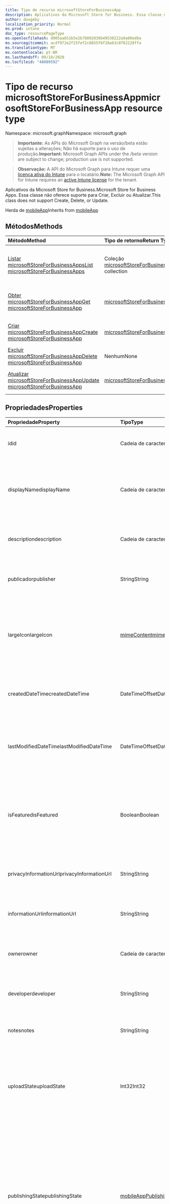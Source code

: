 ```yaml
---
title: Tipo de recurso microsoftStoreForBusinessApp
description: Aplicativos da Microsoft Store for Business. Essa classe não oferece suporte para Criar, Excluir ou Atualizar.
author: dougeby
localization_priority: Normal
ms.prod: intune
doc_type: resourcePageType
ms.openlocfilehash: d905aa651b5e2b78092030b49530222a9a80ed8a
ms.sourcegitcommit: acdf972e2f25fef2c6855f6f28a63c0762228ffa
ms.translationtype: MT
ms.contentlocale: pt-BR
ms.lasthandoff: 09/18/2020
ms.locfileid: "48089592"
---
```

# <a name="microsoftstoreforbusinessapp-resource-type"></a><span data-ttu-id="903fc-104">Tipo de recurso microsoftStoreForBusinessApp</span><span class="sxs-lookup"><span data-stu-id="903fc-104">microsoftStoreForBusinessApp resource type</span></span>

<span data-ttu-id="903fc-105">Namespace: microsoft.graph</span><span class="sxs-lookup"><span data-stu-id="903fc-105">Namespace: microsoft.graph</span></span>

> <span data-ttu-id="903fc-106">**Importante:** As APIs do Microsoft Graph na versão/beta estão sujeitas a alterações; Não há suporte para o uso de produção.</span><span class="sxs-lookup"><span data-stu-id="903fc-106">**Important:** Microsoft Graph APIs under the /beta version are subject to change; production use is not supported.</span></span>

> <span data-ttu-id="903fc-107">**Observação:** A API do Microsoft Graph para Intune requer uma [licença ativa do Intune](https://go.microsoft.com/fwlink/?linkid=839381) para o locatário.</span><span class="sxs-lookup"><span data-stu-id="903fc-107">**Note:** The Microsoft Graph API for Intune requires an [active Intune license](https://go.microsoft.com/fwlink/?linkid=839381) for the tenant.</span></span>

<span data-ttu-id="903fc-108">Aplicativos da Microsoft Store for Business.</span><span class="sxs-lookup"><span data-stu-id="903fc-108">Microsoft Store for Business Apps.</span></span> <span data-ttu-id="903fc-109">Essa classe não oferece suporte para Criar, Excluir ou Atualizar.</span><span class="sxs-lookup"><span data-stu-id="903fc-109">This class does not support Create, Delete, or Update.</span></span>


<span data-ttu-id="903fc-110">Herda de [mobileApp](../resources/intune-shared-mobileapp.md)</span><span class="sxs-lookup"><span data-stu-id="903fc-110">Inherits from [mobileApp](../resources/intune-shared-mobileapp.md)</span></span>

## <a name="methods"></a><span data-ttu-id="903fc-111">Métodos</span><span class="sxs-lookup"><span data-stu-id="903fc-111">Methods</span></span>
|<span data-ttu-id="903fc-112">Método</span><span class="sxs-lookup"><span data-stu-id="903fc-112">Method</span></span>|<span data-ttu-id="903fc-113">Tipo de retorno</span><span class="sxs-lookup"><span data-stu-id="903fc-113">Return Type</span></span>|<span data-ttu-id="903fc-114">Descrição</span><span class="sxs-lookup"><span data-stu-id="903fc-114">Description</span></span>|
|:---|:---|:---|
|[<span data-ttu-id="903fc-115">Listar microsoftStoreForBusinessApps</span><span class="sxs-lookup"><span data-stu-id="903fc-115">List microsoftStoreForBusinessApps</span></span>](../api/intune-apps-microsoftstoreforbusinessapp-list.md)|<span data-ttu-id="903fc-116">Coleção [microsoftStoreForBusinessApp](../resources/intune-apps-microsoftstoreforbusinessapp.md)</span><span class="sxs-lookup"><span data-stu-id="903fc-116">[microsoftStoreForBusinessApp](../resources/intune-apps-microsoftstoreforbusinessapp.md) collection</span></span>|<span data-ttu-id="903fc-117">Lista propriedades e relações dos objetos [microsoftStoreForBusinessApp](../resources/intune-apps-microsoftstoreforbusinessapp.md).</span><span class="sxs-lookup"><span data-stu-id="903fc-117">List properties and relationships of the [microsoftStoreForBusinessApp](../resources/intune-apps-microsoftstoreforbusinessapp.md) objects.</span></span>|
|[<span data-ttu-id="903fc-118">Obter microsoftStoreForBusinessApp</span><span class="sxs-lookup"><span data-stu-id="903fc-118">Get microsoftStoreForBusinessApp</span></span>](../api/intune-apps-microsoftstoreforbusinessapp-get.md)|[<span data-ttu-id="903fc-119">microsoftStoreForBusinessApp</span><span class="sxs-lookup"><span data-stu-id="903fc-119">microsoftStoreForBusinessApp</span></span>](../resources/intune-apps-microsoftstoreforbusinessapp.md)|<span data-ttu-id="903fc-120">Propriedades de leitura e relações do objeto [microsoftStoreForBusinessApp](../resources/intune-apps-microsoftstoreforbusinessapp.md).</span><span class="sxs-lookup"><span data-stu-id="903fc-120">Read properties and relationships of the [microsoftStoreForBusinessApp](../resources/intune-apps-microsoftstoreforbusinessapp.md) object.</span></span>|
|[<span data-ttu-id="903fc-121">Criar microsoftStoreForBusinessApp</span><span class="sxs-lookup"><span data-stu-id="903fc-121">Create microsoftStoreForBusinessApp</span></span>](../api/intune-apps-microsoftstoreforbusinessapp-create.md)|[<span data-ttu-id="903fc-122">microsoftStoreForBusinessApp</span><span class="sxs-lookup"><span data-stu-id="903fc-122">microsoftStoreForBusinessApp</span></span>](../resources/intune-apps-microsoftstoreforbusinessapp.md)|<span data-ttu-id="903fc-123">Cria um novo objeto [microsoftStoreForBusinessApp](../resources/intune-apps-microsoftstoreforbusinessapp.md).</span><span class="sxs-lookup"><span data-stu-id="903fc-123">Create a new [microsoftStoreForBusinessApp](../resources/intune-apps-microsoftstoreforbusinessapp.md) object.</span></span>|
|[<span data-ttu-id="903fc-124">Excluir microsoftStoreForBusinessApp</span><span class="sxs-lookup"><span data-stu-id="903fc-124">Delete microsoftStoreForBusinessApp</span></span>](../api/intune-apps-microsoftstoreforbusinessapp-delete.md)|<span data-ttu-id="903fc-125">Nenhum</span><span class="sxs-lookup"><span data-stu-id="903fc-125">None</span></span>|<span data-ttu-id="903fc-126">Exclui um [microsoftStoreForBusinessApp](../resources/intune-apps-microsoftstoreforbusinessapp.md).</span><span class="sxs-lookup"><span data-stu-id="903fc-126">Deletes a [microsoftStoreForBusinessApp](../resources/intune-apps-microsoftstoreforbusinessapp.md).</span></span>|
|[<span data-ttu-id="903fc-127">Atualizar microsoftStoreForBusinessApp</span><span class="sxs-lookup"><span data-stu-id="903fc-127">Update microsoftStoreForBusinessApp</span></span>](../api/intune-apps-microsoftstoreforbusinessapp-update.md)|[<span data-ttu-id="903fc-128">microsoftStoreForBusinessApp</span><span class="sxs-lookup"><span data-stu-id="903fc-128">microsoftStoreForBusinessApp</span></span>](../resources/intune-apps-microsoftstoreforbusinessapp.md)|<span data-ttu-id="903fc-129">Atualiza as propriedades de um objeto [microsoftStoreForBusinessApp](../resources/intune-apps-microsoftstoreforbusinessapp.md).</span><span class="sxs-lookup"><span data-stu-id="903fc-129">Update the properties of a [microsoftStoreForBusinessApp](../resources/intune-apps-microsoftstoreforbusinessapp.md) object.</span></span>|

## <a name="properties"></a><span data-ttu-id="903fc-130">Propriedades</span><span class="sxs-lookup"><span data-stu-id="903fc-130">Properties</span></span>
|<span data-ttu-id="903fc-131">Propriedade</span><span class="sxs-lookup"><span data-stu-id="903fc-131">Property</span></span>|<span data-ttu-id="903fc-132">Tipo</span><span class="sxs-lookup"><span data-stu-id="903fc-132">Type</span></span>|<span data-ttu-id="903fc-133">Descrição</span><span class="sxs-lookup"><span data-stu-id="903fc-133">Description</span></span>|
|:---|:---|:---|
|<span data-ttu-id="903fc-134">id</span><span class="sxs-lookup"><span data-stu-id="903fc-134">id</span></span>|<span data-ttu-id="903fc-135">Cadeia de caracteres</span><span class="sxs-lookup"><span data-stu-id="903fc-135">String</span></span>|<span data-ttu-id="903fc-136">Chave da entidade.</span><span class="sxs-lookup"><span data-stu-id="903fc-136">Key of the entity.</span></span> <span data-ttu-id="903fc-137">Herdado de [mobileApp](../resources/intune-shared-mobileapp.md)</span><span class="sxs-lookup"><span data-stu-id="903fc-137">Inherited from [mobileApp](../resources/intune-shared-mobileapp.md)</span></span>|
|<span data-ttu-id="903fc-138">displayName</span><span class="sxs-lookup"><span data-stu-id="903fc-138">displayName</span></span>|<span data-ttu-id="903fc-139">Cadeia de caracteres</span><span class="sxs-lookup"><span data-stu-id="903fc-139">String</span></span>|<span data-ttu-id="903fc-140">O título do aplicativo importado ou definido pelo administrador.</span><span class="sxs-lookup"><span data-stu-id="903fc-140">The admin provided or imported title of the app.</span></span> <span data-ttu-id="903fc-141">Herdado de [mobileApp](../resources/intune-shared-mobileapp.md)</span><span class="sxs-lookup"><span data-stu-id="903fc-141">Inherited from [mobileApp](../resources/intune-shared-mobileapp.md)</span></span>|
|<span data-ttu-id="903fc-142">description</span><span class="sxs-lookup"><span data-stu-id="903fc-142">description</span></span>|<span data-ttu-id="903fc-143">Cadeia de caracteres</span><span class="sxs-lookup"><span data-stu-id="903fc-143">String</span></span>|<span data-ttu-id="903fc-144">A descrição do aplicativo.</span><span class="sxs-lookup"><span data-stu-id="903fc-144">The description of the app.</span></span> <span data-ttu-id="903fc-145">Herdado de [mobileApp](../resources/intune-shared-mobileapp.md)</span><span class="sxs-lookup"><span data-stu-id="903fc-145">Inherited from [mobileApp](../resources/intune-shared-mobileapp.md)</span></span>|
|<span data-ttu-id="903fc-146">publicador</span><span class="sxs-lookup"><span data-stu-id="903fc-146">publisher</span></span>|<span data-ttu-id="903fc-147">String</span><span class="sxs-lookup"><span data-stu-id="903fc-147">String</span></span>|<span data-ttu-id="903fc-148">O publicador do aplicativo.</span><span class="sxs-lookup"><span data-stu-id="903fc-148">The publisher of the app.</span></span> <span data-ttu-id="903fc-149">Herdado de [mobileApp](../resources/intune-shared-mobileapp.md)</span><span class="sxs-lookup"><span data-stu-id="903fc-149">Inherited from [mobileApp](../resources/intune-shared-mobileapp.md)</span></span>|
|<span data-ttu-id="903fc-150">largeIcon</span><span class="sxs-lookup"><span data-stu-id="903fc-150">largeIcon</span></span>|[<span data-ttu-id="903fc-151">mimeContent</span><span class="sxs-lookup"><span data-stu-id="903fc-151">mimeContent</span></span>](../resources/intune-shared-mimecontent.md)|<span data-ttu-id="903fc-152">O ícone grande, a ser exibido nos detalhes do aplicativo e usado para o carregamento do ícone.</span><span class="sxs-lookup"><span data-stu-id="903fc-152">The large icon, to be displayed in the app details and used for upload of the icon.</span></span> <span data-ttu-id="903fc-153">Herdado de [mobileApp](../resources/intune-shared-mobileapp.md)</span><span class="sxs-lookup"><span data-stu-id="903fc-153">Inherited from [mobileApp](../resources/intune-shared-mobileapp.md)</span></span>|
|<span data-ttu-id="903fc-154">createdDateTime</span><span class="sxs-lookup"><span data-stu-id="903fc-154">createdDateTime</span></span>|<span data-ttu-id="903fc-155">DateTimeOffset</span><span class="sxs-lookup"><span data-stu-id="903fc-155">DateTimeOffset</span></span>|<span data-ttu-id="903fc-156">A data e a hora da criação do aplicativo.</span><span class="sxs-lookup"><span data-stu-id="903fc-156">The date and time the app was created.</span></span> <span data-ttu-id="903fc-157">Herdado de [mobileApp](../resources/intune-shared-mobileapp.md)</span><span class="sxs-lookup"><span data-stu-id="903fc-157">Inherited from [mobileApp](../resources/intune-shared-mobileapp.md)</span></span>|
|<span data-ttu-id="903fc-158">lastModifiedDateTime</span><span class="sxs-lookup"><span data-stu-id="903fc-158">lastModifiedDateTime</span></span>|<span data-ttu-id="903fc-159">DateTimeOffset</span><span class="sxs-lookup"><span data-stu-id="903fc-159">DateTimeOffset</span></span>|<span data-ttu-id="903fc-160">A data e a hora que o aplicativo foi modificado pela última vez.</span><span class="sxs-lookup"><span data-stu-id="903fc-160">The date and time the app was last modified.</span></span> <span data-ttu-id="903fc-161">Herdado de [mobileApp](../resources/intune-shared-mobileapp.md)</span><span class="sxs-lookup"><span data-stu-id="903fc-161">Inherited from [mobileApp](../resources/intune-shared-mobileapp.md)</span></span>|
|<span data-ttu-id="903fc-162">isFeatured</span><span class="sxs-lookup"><span data-stu-id="903fc-162">isFeatured</span></span>|<span data-ttu-id="903fc-163">Boolean</span><span class="sxs-lookup"><span data-stu-id="903fc-163">Boolean</span></span>|<span data-ttu-id="903fc-164">O valor que indica se o aplicativo está marcado como em destaque pelo administrador. Herdado de [mobileApp](../resources/intune-shared-mobileapp.md)</span><span class="sxs-lookup"><span data-stu-id="903fc-164">The value indicating whether the app is marked as featured by the admin. Inherited from [mobileApp](../resources/intune-shared-mobileapp.md)</span></span>|
|<span data-ttu-id="903fc-165">privacyInformationUrl</span><span class="sxs-lookup"><span data-stu-id="903fc-165">privacyInformationUrl</span></span>|<span data-ttu-id="903fc-166">String</span><span class="sxs-lookup"><span data-stu-id="903fc-166">String</span></span>|<span data-ttu-id="903fc-167">A URL da declaração de privacidade.</span><span class="sxs-lookup"><span data-stu-id="903fc-167">The privacy statement Url.</span></span> <span data-ttu-id="903fc-168">Herdado de [mobileApp](../resources/intune-shared-mobileapp.md)</span><span class="sxs-lookup"><span data-stu-id="903fc-168">Inherited from [mobileApp](../resources/intune-shared-mobileapp.md)</span></span>|
|<span data-ttu-id="903fc-169">informationUrl</span><span class="sxs-lookup"><span data-stu-id="903fc-169">informationUrl</span></span>|<span data-ttu-id="903fc-170">String</span><span class="sxs-lookup"><span data-stu-id="903fc-170">String</span></span>|<span data-ttu-id="903fc-171">A URL de informações adicionais.</span><span class="sxs-lookup"><span data-stu-id="903fc-171">The more information Url.</span></span> <span data-ttu-id="903fc-172">Herdado de [mobileApp](../resources/intune-shared-mobileapp.md)</span><span class="sxs-lookup"><span data-stu-id="903fc-172">Inherited from [mobileApp](../resources/intune-shared-mobileapp.md)</span></span>|
|<span data-ttu-id="903fc-173">owner</span><span class="sxs-lookup"><span data-stu-id="903fc-173">owner</span></span>|<span data-ttu-id="903fc-174">Cadeia de caracteres</span><span class="sxs-lookup"><span data-stu-id="903fc-174">String</span></span>|<span data-ttu-id="903fc-175">O proprietário do conteúdo.</span><span class="sxs-lookup"><span data-stu-id="903fc-175">The owner of the app.</span></span> <span data-ttu-id="903fc-176">Herdado de [mobileApp](../resources/intune-shared-mobileapp.md)</span><span class="sxs-lookup"><span data-stu-id="903fc-176">Inherited from [mobileApp](../resources/intune-shared-mobileapp.md)</span></span>|
|<span data-ttu-id="903fc-177">developer</span><span class="sxs-lookup"><span data-stu-id="903fc-177">developer</span></span>|<span data-ttu-id="903fc-178">String</span><span class="sxs-lookup"><span data-stu-id="903fc-178">String</span></span>|<span data-ttu-id="903fc-179">O desenvolvedor do aplicativo.</span><span class="sxs-lookup"><span data-stu-id="903fc-179">The developer of the app.</span></span> <span data-ttu-id="903fc-180">Herdado de [mobileApp](../resources/intune-shared-mobileapp.md)</span><span class="sxs-lookup"><span data-stu-id="903fc-180">Inherited from [mobileApp](../resources/intune-shared-mobileapp.md)</span></span>|
|<span data-ttu-id="903fc-181">notes</span><span class="sxs-lookup"><span data-stu-id="903fc-181">notes</span></span>|<span data-ttu-id="903fc-182">String</span><span class="sxs-lookup"><span data-stu-id="903fc-182">String</span></span>|<span data-ttu-id="903fc-183">Anotações do aplicativo.</span><span class="sxs-lookup"><span data-stu-id="903fc-183">Notes for the app.</span></span> <span data-ttu-id="903fc-184">Herdado de [mobileApp](../resources/intune-shared-mobileapp.md)</span><span class="sxs-lookup"><span data-stu-id="903fc-184">Inherited from [mobileApp](../resources/intune-shared-mobileapp.md)</span></span>|
|<span data-ttu-id="903fc-185">uploadState</span><span class="sxs-lookup"><span data-stu-id="903fc-185">uploadState</span></span>|<span data-ttu-id="903fc-186">Int32</span><span class="sxs-lookup"><span data-stu-id="903fc-186">Int32</span></span>|<span data-ttu-id="903fc-187">O estado de upload.</span><span class="sxs-lookup"><span data-stu-id="903fc-187">The upload state.</span></span> <span data-ttu-id="903fc-188">Os valores possíveis são: 0- `Not Ready` , 1- `Ready` , 2- `Processing` .</span><span class="sxs-lookup"><span data-stu-id="903fc-188">Possible values are: 0 - `Not Ready`, 1 - `Ready`, 2 - `Processing`.</span></span> <span data-ttu-id="903fc-189">Herdado de [mobileApp](../resources/intune-shared-mobileapp.md)</span><span class="sxs-lookup"><span data-stu-id="903fc-189">Inherited from [mobileApp](../resources/intune-shared-mobileapp.md)</span></span>|
|<span data-ttu-id="903fc-190">publishingState</span><span class="sxs-lookup"><span data-stu-id="903fc-190">publishingState</span></span>|[<span data-ttu-id="903fc-191">mobileAppPublishingState</span><span class="sxs-lookup"><span data-stu-id="903fc-191">mobileAppPublishingState</span></span>](../resources/intune-apps-mobileapppublishingstate.md)|<span data-ttu-id="903fc-192">O estado de publicação do aplicativo.</span><span class="sxs-lookup"><span data-stu-id="903fc-192">The publishing state for the app.</span></span> <span data-ttu-id="903fc-193">O aplicativo não pode ser assinado, a menos que ele seja publicado.</span><span class="sxs-lookup"><span data-stu-id="903fc-193">The app cannot be assigned unless the app is published.</span></span> <span data-ttu-id="903fc-194">Herdado de [mobileApp](../resources/intune-shared-mobileapp.md).</span><span class="sxs-lookup"><span data-stu-id="903fc-194">Inherited from [mobileApp](../resources/intune-shared-mobileapp.md).</span></span> <span data-ttu-id="903fc-195">Os valores possíveis são: `notPublished`, `processing`, `published`.</span><span class="sxs-lookup"><span data-stu-id="903fc-195">Possible values are: `notPublished`, `processing`, `published`.</span></span>|
|<span data-ttu-id="903fc-196">isAssigned</span><span class="sxs-lookup"><span data-stu-id="903fc-196">isAssigned</span></span>|<span data-ttu-id="903fc-197">Boolean</span><span class="sxs-lookup"><span data-stu-id="903fc-197">Boolean</span></span>|<span data-ttu-id="903fc-198">O valor que indica se o aplicativo é atribuído a pelo menos um grupo.</span><span class="sxs-lookup"><span data-stu-id="903fc-198">The value indicating whether the app is assigned to at least one group.</span></span> <span data-ttu-id="903fc-199">Herdado de [mobileApp](../resources/intune-shared-mobileapp.md)</span><span class="sxs-lookup"><span data-stu-id="903fc-199">Inherited from [mobileApp](../resources/intune-shared-mobileapp.md)</span></span>|
|<span data-ttu-id="903fc-200">roleScopeTagIds</span><span class="sxs-lookup"><span data-stu-id="903fc-200">roleScopeTagIds</span></span>|<span data-ttu-id="903fc-201">Coleção String</span><span class="sxs-lookup"><span data-stu-id="903fc-201">String collection</span></span>|<span data-ttu-id="903fc-202">Lista de IDs de marca de escopo para este aplicativo móvel.</span><span class="sxs-lookup"><span data-stu-id="903fc-202">List of scope tag ids for this mobile app.</span></span> <span data-ttu-id="903fc-203">Herdado de [mobileApp](../resources/intune-shared-mobileapp.md)</span><span class="sxs-lookup"><span data-stu-id="903fc-203">Inherited from [mobileApp](../resources/intune-shared-mobileapp.md)</span></span>|
|<span data-ttu-id="903fc-204">dependentAppCount</span><span class="sxs-lookup"><span data-stu-id="903fc-204">dependentAppCount</span></span>|<span data-ttu-id="903fc-205">Int32</span><span class="sxs-lookup"><span data-stu-id="903fc-205">Int32</span></span>|<span data-ttu-id="903fc-206">O número total de dependências do aplicativo filho.</span><span class="sxs-lookup"><span data-stu-id="903fc-206">The total number of dependencies the child app has.</span></span> <span data-ttu-id="903fc-207">Herdado de [mobileApp](../resources/intune-shared-mobileapp.md)</span><span class="sxs-lookup"><span data-stu-id="903fc-207">Inherited from [mobileApp](../resources/intune-shared-mobileapp.md)</span></span>|
|<span data-ttu-id="903fc-208">supersedingAppCount</span><span class="sxs-lookup"><span data-stu-id="903fc-208">supersedingAppCount</span></span>|<span data-ttu-id="903fc-209">Int32</span><span class="sxs-lookup"><span data-stu-id="903fc-209">Int32</span></span>|<span data-ttu-id="903fc-210">O número total de aplicativos que este aplicativo substitui direta ou indiretamente.</span><span class="sxs-lookup"><span data-stu-id="903fc-210">The total number of apps this app directly or indirectly supersedes.</span></span> <span data-ttu-id="903fc-211">Herdado de [mobileApp](../resources/intune-shared-mobileapp.md)</span><span class="sxs-lookup"><span data-stu-id="903fc-211">Inherited from [mobileApp](../resources/intune-shared-mobileapp.md)</span></span>|
|<span data-ttu-id="903fc-212">supersededAppCount</span><span class="sxs-lookup"><span data-stu-id="903fc-212">supersededAppCount</span></span>|<span data-ttu-id="903fc-213">Int32</span><span class="sxs-lookup"><span data-stu-id="903fc-213">Int32</span></span>|<span data-ttu-id="903fc-214">O número total de aplicativos que este aplicativo está substituindo direta ou indiretamente por.</span><span class="sxs-lookup"><span data-stu-id="903fc-214">The total number of apps this app is directly or indirectly superseded by.</span></span> <span data-ttu-id="903fc-215">Herdado de [mobileApp](../resources/intune-shared-mobileapp.md)</span><span class="sxs-lookup"><span data-stu-id="903fc-215">Inherited from [mobileApp](../resources/intune-shared-mobileapp.md)</span></span>|
|<span data-ttu-id="903fc-216">usedLicenseCount</span><span class="sxs-lookup"><span data-stu-id="903fc-216">usedLicenseCount</span></span>|<span data-ttu-id="903fc-217">Int32</span><span class="sxs-lookup"><span data-stu-id="903fc-217">Int32</span></span>|<span data-ttu-id="903fc-218">O número de aplicativos da Microsoft Store for Business em uso.</span><span class="sxs-lookup"><span data-stu-id="903fc-218">The number of Microsoft Store for Business licenses in use.</span></span>|
|<span data-ttu-id="903fc-219">totalLicenseCount</span><span class="sxs-lookup"><span data-stu-id="903fc-219">totalLicenseCount</span></span>|<span data-ttu-id="903fc-220">Int32</span><span class="sxs-lookup"><span data-stu-id="903fc-220">Int32</span></span>|<span data-ttu-id="903fc-221">O número total de aplicativos da Microsoft Store for Business.</span><span class="sxs-lookup"><span data-stu-id="903fc-221">The total number of Microsoft Store for Business licenses.</span></span>|
|<span data-ttu-id="903fc-222">productKey</span><span class="sxs-lookup"><span data-stu-id="903fc-222">productKey</span></span>|<span data-ttu-id="903fc-223">String</span><span class="sxs-lookup"><span data-stu-id="903fc-223">String</span></span>|<span data-ttu-id="903fc-224">A chave de produto do aplicativo</span><span class="sxs-lookup"><span data-stu-id="903fc-224">The app product key</span></span>|
|<span data-ttu-id="903fc-225">licenseType</span><span class="sxs-lookup"><span data-stu-id="903fc-225">licenseType</span></span>|[<span data-ttu-id="903fc-226">microsoftStoreForBusinessLicenseType</span><span class="sxs-lookup"><span data-stu-id="903fc-226">microsoftStoreForBusinessLicenseType</span></span>](../resources/intune-apps-microsoftstoreforbusinesslicensetype.md)|<span data-ttu-id="903fc-227">O tipo de licença do aplicativo.</span><span class="sxs-lookup"><span data-stu-id="903fc-227">The app license type.</span></span> <span data-ttu-id="903fc-228">Os valores possíveis são: `offline` e `online`.</span><span class="sxs-lookup"><span data-stu-id="903fc-228">Possible values are: `offline`, `online`.</span></span>|
|<span data-ttu-id="903fc-229">packageIdentityName</span><span class="sxs-lookup"><span data-stu-id="903fc-229">packageIdentityName</span></span>|<span data-ttu-id="903fc-230">String</span><span class="sxs-lookup"><span data-stu-id="903fc-230">String</span></span>|<span data-ttu-id="903fc-231">O identificador do pacote do aplicativo</span><span class="sxs-lookup"><span data-stu-id="903fc-231">The app package identifier</span></span>|
|<span data-ttu-id="903fc-232">licensingType</span><span class="sxs-lookup"><span data-stu-id="903fc-232">licensingType</span></span>|[<span data-ttu-id="903fc-233">vppLicensingType</span><span class="sxs-lookup"><span data-stu-id="903fc-233">vppLicensingType</span></span>](../resources/intune-apps-vpplicensingtype.md)|<span data-ttu-id="903fc-234">O tipo de licença com suporte.</span><span class="sxs-lookup"><span data-stu-id="903fc-234">The supported License Type.</span></span>|

## <a name="relationships"></a><span data-ttu-id="903fc-235">Relações</span><span class="sxs-lookup"><span data-stu-id="903fc-235">Relationships</span></span>
|<span data-ttu-id="903fc-236">Relação</span><span class="sxs-lookup"><span data-stu-id="903fc-236">Relationship</span></span>|<span data-ttu-id="903fc-237">Tipo</span><span class="sxs-lookup"><span data-stu-id="903fc-237">Type</span></span>|<span data-ttu-id="903fc-238">Descrição</span><span class="sxs-lookup"><span data-stu-id="903fc-238">Description</span></span>|
|:---|:---|:---|
|<span data-ttu-id="903fc-239">categories</span><span class="sxs-lookup"><span data-stu-id="903fc-239">categories</span></span>|<span data-ttu-id="903fc-240">Coleção [mobileAppCategory](../resources/intune-apps-mobileappcategory.md)</span><span class="sxs-lookup"><span data-stu-id="903fc-240">[mobileAppCategory](../resources/intune-apps-mobileappcategory.md) collection</span></span>|<span data-ttu-id="903fc-241">A lista de categorias para este aplicativo.</span><span class="sxs-lookup"><span data-stu-id="903fc-241">The list of categories for this app.</span></span> <span data-ttu-id="903fc-242">Herdado de [mobileApp](../resources/intune-shared-mobileapp.md)</span><span class="sxs-lookup"><span data-stu-id="903fc-242">Inherited from [mobileApp](../resources/intune-shared-mobileapp.md)</span></span>|
|<span data-ttu-id="903fc-243">assignments</span><span class="sxs-lookup"><span data-stu-id="903fc-243">assignments</span></span>|<span data-ttu-id="903fc-244">Coleção [mobileAppAssignment](../resources/intune-apps-mobileappassignment.md)</span><span class="sxs-lookup"><span data-stu-id="903fc-244">[mobileAppAssignment](../resources/intune-apps-mobileappassignment.md) collection</span></span>|<span data-ttu-id="903fc-245">A lista de atribuições de grupo para esse aplicativo móvel.</span><span class="sxs-lookup"><span data-stu-id="903fc-245">The list of group assignments for this mobile app.</span></span> <span data-ttu-id="903fc-246">Herdado de [mobileApp](../resources/intune-shared-mobileapp.md)</span><span class="sxs-lookup"><span data-stu-id="903fc-246">Inherited from [mobileApp](../resources/intune-shared-mobileapp.md)</span></span>|
|<span data-ttu-id="903fc-247">installSummary</span><span class="sxs-lookup"><span data-stu-id="903fc-247">installSummary</span></span>|[<span data-ttu-id="903fc-248">mobileAppInstallSummary</span><span class="sxs-lookup"><span data-stu-id="903fc-248">mobileAppInstallSummary</span></span>](../resources/intune-apps-mobileappinstallsummary.md)|<span data-ttu-id="903fc-249">Resumo de instalação do aplicativo móvel.</span><span class="sxs-lookup"><span data-stu-id="903fc-249">Mobile App Install Summary.</span></span> <span data-ttu-id="903fc-250">Herdado de [mobileApp](../resources/intune-shared-mobileapp.md)</span><span class="sxs-lookup"><span data-stu-id="903fc-250">Inherited from [mobileApp](../resources/intune-shared-mobileapp.md)</span></span>|
|<span data-ttu-id="903fc-251">deviceStatuses</span><span class="sxs-lookup"><span data-stu-id="903fc-251">deviceStatuses</span></span>|<span data-ttu-id="903fc-252">coleção [mobileAppInstallStatus](../resources/intune-apps-mobileappinstallstatus.md)</span><span class="sxs-lookup"><span data-stu-id="903fc-252">[mobileAppInstallStatus](../resources/intune-apps-mobileappinstallstatus.md) collection</span></span>|<span data-ttu-id="903fc-253">A lista de Estados de instalação para este aplicativo móvel.</span><span class="sxs-lookup"><span data-stu-id="903fc-253">The list of installation states for this mobile app.</span></span> <span data-ttu-id="903fc-254">Herdado de [mobileApp](../resources/intune-shared-mobileapp.md)</span><span class="sxs-lookup"><span data-stu-id="903fc-254">Inherited from [mobileApp](../resources/intune-shared-mobileapp.md)</span></span>|
|<span data-ttu-id="903fc-255">userStatuses</span><span class="sxs-lookup"><span data-stu-id="903fc-255">userStatuses</span></span>|<span data-ttu-id="903fc-256">coleção [userAppInstallStatus](../resources/intune-apps-userappinstallstatus.md)</span><span class="sxs-lookup"><span data-stu-id="903fc-256">[userAppInstallStatus](../resources/intune-apps-userappinstallstatus.md) collection</span></span>|<span data-ttu-id="903fc-257">A lista de Estados de instalação para este aplicativo móvel.</span><span class="sxs-lookup"><span data-stu-id="903fc-257">The list of installation states for this mobile app.</span></span> <span data-ttu-id="903fc-258">Herdado de [mobileApp](../resources/intune-shared-mobileapp.md)</span><span class="sxs-lookup"><span data-stu-id="903fc-258">Inherited from [mobileApp](../resources/intune-shared-mobileapp.md)</span></span>|
|<span data-ttu-id="903fc-259">relações</span><span class="sxs-lookup"><span data-stu-id="903fc-259">relationships</span></span>|<span data-ttu-id="903fc-260">coleção [mobileAppRelationship](../resources/intune-apps-mobileapprelationship.md)</span><span class="sxs-lookup"><span data-stu-id="903fc-260">[mobileAppRelationship](../resources/intune-apps-mobileapprelationship.md) collection</span></span>|<span data-ttu-id="903fc-261">O conjunto de relações diretas para este aplicativo.</span><span class="sxs-lookup"><span data-stu-id="903fc-261">The set of direct relationships for this app.</span></span> <span data-ttu-id="903fc-262">Herdado de [mobileApp](../resources/intune-shared-mobileapp.md)</span><span class="sxs-lookup"><span data-stu-id="903fc-262">Inherited from [mobileApp](../resources/intune-shared-mobileapp.md)</span></span>|
|<span data-ttu-id="903fc-263">containedApps</span><span class="sxs-lookup"><span data-stu-id="903fc-263">containedApps</span></span>|<span data-ttu-id="903fc-264">coleção [mobileContainedApp](../resources/intune-apps-mobilecontainedapp.md)</span><span class="sxs-lookup"><span data-stu-id="903fc-264">[mobileContainedApp](../resources/intune-apps-mobilecontainedapp.md) collection</span></span>|<span data-ttu-id="903fc-265">A coleção de aplicativos contidos em um mobileApp que atua como um pacote.</span><span class="sxs-lookup"><span data-stu-id="903fc-265">The collection of contained apps in a mobileApp acting as a package.</span></span>|

## <a name="json-representation"></a><span data-ttu-id="903fc-266">Representação JSON</span><span class="sxs-lookup"><span data-stu-id="903fc-266">JSON Representation</span></span>
<span data-ttu-id="903fc-267">Veja a seguir uma representação JSON do recurso.</span><span class="sxs-lookup"><span data-stu-id="903fc-267">Here is a JSON representation of the resource.</span></span>
<!-- {
  "blockType": "resource",
  "keyProperty": "id",
  "@odata.type": "microsoft.graph.microsoftStoreForBusinessApp"
}
-->
``` json
{
  "@odata.type": "#microsoft.graph.microsoftStoreForBusinessApp",
  "id": "String (identifier)",
  "displayName": "String",
  "description": "String",
  "publisher": "String",
  "largeIcon": {
    "@odata.type": "microsoft.graph.mimeContent",
    "type": "String",
    "value": "binary"
  },
  "createdDateTime": "String (timestamp)",
  "lastModifiedDateTime": "String (timestamp)",
  "isFeatured": true,
  "privacyInformationUrl": "String",
  "informationUrl": "String",
  "owner": "String",
  "developer": "String",
  "notes": "String",
  "uploadState": 1024,
  "publishingState": "String",
  "isAssigned": true,
  "roleScopeTagIds": [
    "String"
  ],
  "dependentAppCount": 1024,
  "supersedingAppCount": 1024,
  "supersededAppCount": 1024,
  "usedLicenseCount": 1024,
  "totalLicenseCount": 1024,
  "productKey": "String",
  "licenseType": "String",
  "packageIdentityName": "String",
  "licensingType": {
    "@odata.type": "microsoft.graph.vppLicensingType",
    "supportUserLicensing": true,
    "supportDeviceLicensing": true,
    "supportsUserLicensing": true,
    "supportsDeviceLicensing": true
  }
}
```






